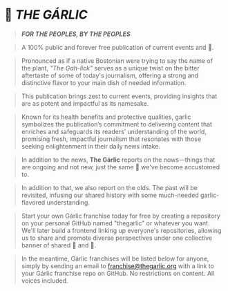 # 🧄 *THE GÁRLIC*
>***FOR THE PEOPLES, BY THE PEOPLES***

> A 100% public and forever free publication of current events and 💩.

> Pronounced as if a native Bostonian were trying to say the name of the plant, *"The Gah-lick"* serves as a unique twist on the bitter aftertaste of some of today's journalism, offering a strong and distinctive flavor to your main dish of needed information.

> This publication brings zest to current events, providing insights that are as potent and impactful as its namesake.

> Known for its health benefits and protective qualities, garlic symbolizes the publication’s commitment to delivering content that enriches and safeguards its readers’ understanding of the world, promising fresh, impactful journalism that resonates with those seeking enlightenment in their daily news intake.

> In addition to the news, **The Gárlic** reports on the nows—things that are ongoing and not new, just the same 💩 we've become accustomed to.

> In addition to that, we also report on the olds. The past will be revisited, infusing our shared history with some much-needed garlic-flavored understanding.

> Start your own Gárlic franchise today for free by creating a repository on your personal GitHub named "thegarlic" or whatever you want. We'll later build a frontend linking up everyone's repositories, allowing us to share and promote diverse perspectives under one collective banner of shared 🧄 and 💩.

> In the meantime, Gárlic franchises will be listed below for anyone, simply by sending an email to franchise@thegarlic.org with a link to your Gárlic franchise repo on GitHub. No restrictions on content. All voices included.
